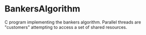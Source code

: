 # BankersAlgorithm
C program implementing the bankers algorithm.  Parallel threads are "customers" attempting to access a set of shared resources.
